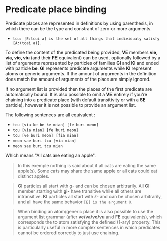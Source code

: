 # Predicate place binding

Predicate places are represented in definitions by using parenthesis, in which
there can be the type and constrant of zero or more arguments.

- `tcu: [E:tcui a] is the set of all things that individualy satisfy [A:(tcai
  a)].`

To define the content of the predicated being provided, __VE__ members __vie,
via, vio, viu__ (and their __FE__ equivalent) can be used, optionally followed
by a list of arguments represented by particles of families __GI__ and __KI__
and ended with particle __be__. __GI__ represents predicate arguments while
__KI__ represent atoms or generic arguments. If the amount of arguments in the
definition does match the amount of arguments of the place are simply ignored.

If no argument list is provided then the places of the first predicate are
automatically bound. It is also possible to omit a __VE__ entirely if you're
chaining into a predicate place (with default transitivity or with a __SE__
particle), however it is not possible to provide an argument list.

The following sentences are all equivalent :

- `tcu [via ke be ke mian] [fe buri meon] `
- `tcu [via mian] [fe buri meon]`
- `tcu [ve buri meon] [fia mian]`
- `meon sae buri tcu [via mian]`
- `meon sae buri tcu mian`

Which means "All cats are eating an apple".

> In this exemple nothing is said about if all cats are eating the same
> apple(s). Some cats may share the same apple or all cats could eat distinct
> apples.

> __GI__ particles all start with _g-_ and can be chosen arbitrarily. All __GI__
> member starting with __gi-__ have transitive while all others are
> intransitive. __KI__ particles all start with _k-_ and can be chosen
> arbitrarily, and all have the same behavior `[E] is the argument X`.

> When binding an atom/generic place it is also possible to use the argument
> list grammar (after __ve/va/vo/vu__ and __FE__ equivalents), which corresponds
> the to atom satisfying the defined (1-ary) property. This is particularly
> useful in more complex sentences in which predicates cannot be ordered
> correctly to just use chaining.
